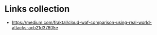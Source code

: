 # Links collection

- https://medium.com/fraktal/cloud-waf-comparison-using-real-world-attacks-acb21d37805e
